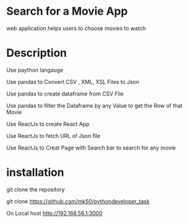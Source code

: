 #  Search for a Movie App 

web application helps users to choose movies to watch

# Description

Use paython langauge

Use pandas to Convert CSV , XML, XSL Files to Json

Use pandas to create dataframe from CSV File

Use pandas to filter the Dataframe by any Value to get the Row of that Movie

Use ReactJs to create React App

Use ReactJs to fetch URL of Json file

Use ReactJs to Creat Page with Search bar to search for any movie


#  installation

git clone the repository

git clone https://github.com/mk50/pythondeveloper_task

On Local host  http://192.168.56.1:3000  
